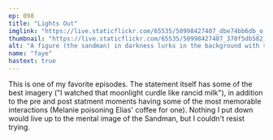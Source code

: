 ```yaml
---
ep: 098
title: "Lights Out"
imglink: "https://live.staticflickr.com/65535/50998427407_dbe74bb6db_o.jpg"
thumbnail: "https://live.staticflickr.com/65535/50998427407_370f5db582_q.jpg"
alt: "A figure (the sandman) in darkness lurks in the background with shadows on all sides. Very little light exists besides a strip of it with tendrils curling through, to focus on a sack on the floor."
name: "faye"
hastext: true
---
```

This is one of my favorite episodes. The statement itself has some of the best imagery ("I watched that moonlight curdle like rancid milk"), in addition to the pre and post statment moments having some of the most memorable interactions (Melanie poisoning Elias' coffee for one). Nothing I put down would live up to the mental image of the Sandman, but I couldn't resist trying.